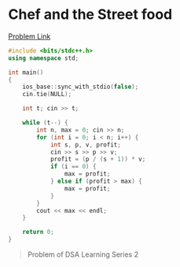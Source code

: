 # Chef and the Street food

[Problem Link](https://www.codechef.com/LRNDSA02/problems/STFOOD)

``` c++
#include <bits/stdc++.h>
using namespace std;

int main()
{
	ios_base::sync_with_stdio(false);
	cin.tie(NULL);

	int t; cin >> t;

	while (t--) {
		int n, max = 0; cin >> n;
		for (int i = 0; i < n; i++) {
			int s, p, v, profit;
			cin >> s >> p >> v;
			profit = (p / (s + 1)) * v;
			if (i == 0) {
				max = profit;
			} else if (profit > max) {
				max = profit;
			}
		}
		cout << max << endl;
	}

	return 0;
}
```

> Problem of DSA Learning Series 2